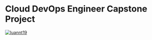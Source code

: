 # Cloud DevOps Engineer Capstone Project

[![luannt19](https://dl.circleci.com/status-badge/img/gh/nguyentieuat/devops_capstone/tree/main.svg?style=svg)](https://dl.circleci.com/status-badge/redirect/gh/nguyentieuat/devops_capstone/tree/main)


